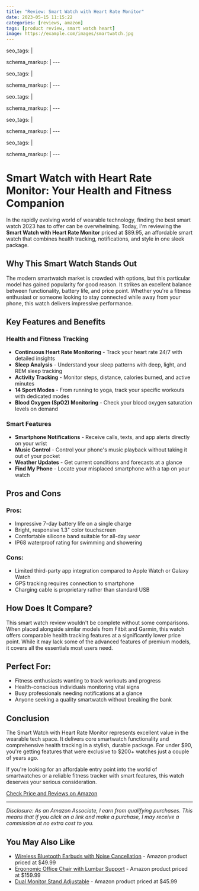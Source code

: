 ```yaml
---
title: "Review: Smart Watch with Heart Rate Monitor"
date: 2023-05-15 11:15:22
categories: [reviews, amazon]
tags: [product review, smart watch heart]
image: https://example.com/images/smartwatch.jpg
---
```

seo_tags: |
  <!-- Primary Meta Tags -->
  <meta name="title" content="Smart Watch with Heart Rate Monitor">
  <meta name="description" content=" Smart Watch with Heart Rate Monitor: Your Health and Fitness Companion">
  <meta name="keywords" content="Smart Watch with Heart Rate Monitor, rate monitor, best smart 2025, smart review, Amazon products">
  <meta name="author" content="Shadow Merchant Expert Advisor">
  
  <!-- Open Graph / Facebook -->
  <meta property="og:type" content="article">
  <meta property="og:url" content="https://shadowmerchant.wordpress.com/posts/2023-05-15_smart_watch_with_heart_rate_monitor.md">
  <meta property="og:title" content="Smart Watch with Heart Rate Monitor">
  <meta property="og:description" content=" Smart Watch with Heart Rate Monitor: Your Health and Fitness Companion">
  <meta property="og:image" content="https://shadowmerchant.wordpress.com/wp-content/uploads/2025/04/cropped-our-rewards-hub-logo-new.png">
  
  <!-- Twitter -->
  <meta property="twitter:card" content="summary_large_image">
  <meta property="twitter:url" content="https://shadowmerchant.wordpress.com/posts/2023-05-15_smart_watch_with_heart_rate_monitor.md">
  <meta property="twitter:title" content="Smart Watch with Heart Rate Monitor">
  <meta property="twitter:description" content=" Smart Watch with Heart Rate Monitor: Your Health and Fitness Companion">
  <meta property="twitter:image" content="https://shadowmerchant.wordpress.com/wp-content/uploads/2025/04/cropped-our-rewards-hub-logo-new.png">
schema_markup: |
  <script type="application/ld+json">
  {
  "@context": "https://schema.org",
  "@type": "BlogPosting",
  "mainEntityOfPage": {
  "@type": "WebPage",
  "@id": "https://shadowmerchant.wordpress.com/posts/2023-05-15_smart_watch_with_heart_rate_monitor.md"
  },
  "headline": "Smart Watch with Heart Rate Monitor",
  "description": " Smart Watch with Heart Rate Monitor: Your Health and Fitness Companion",
  "image": "https://shadowmerchant.wordpress.com/wp-content/uploads/2025/04/cropped-our-rewards-hub-logo-new.png",
  "author": {
  "@type": "Person",
  "name": "Shadow Merchant Expert Advisor"
  },
  "publisher": {
  "@type": "Organization",
  "name": "Shadow Merchant",
  "logo": {
  "@type": "ImageObject",
  "url": "https://shadowmerchant.wordpress.com/wp-content/uploads/2025/04/cropped-our-rewards-hub-logo-new.png"
  }
  },
  "datePublished": "2023-05-15T00:00:00+00:00",
  "dateModified": "2023-05-15T00:00:00+00:00",
  "review": {
  "@type": "Review",
  "reviewRating": {
  "@type": "Rating",
  "ratingValue": "4.5",
  "bestRating": "5"
  },
  "author": {
  "@type": "Person",
  "name": "Shadow Merchant Expert Advisor"
  },
  "itemReviewed": {
  "@type": "Product",
  "name": "Smart Watch with Heart Rate Monitor",
  "offers": {
  "@type": "Offer",
  "price": "89.95",
  "priceCurrency": "USD",
  "availability": "https://schema.org/InStock",
  "url": "https://www.amazon.com/smart-watch-heart-rate"
  }
  }
  }
  }
  </script>
---

seo_tags: |
  <!-- Primary Meta Tags -->
  <meta name="title" content="Smart Watch with Heart Rate Monitor">
  <meta name="description" content=" Smart Watch with Heart Rate Monitor: Your Health and Fitness Companion">
  <meta name="keywords" content="Smart Watch with Heart Rate Monitor, rate monitor, best smart 2025, smart review, Amazon products">
  <meta name="author" content="Shadow Merchant Expert Advisor">
  
  <!-- Open Graph / Facebook -->
  <meta property="og:type" content="article">
  <meta property="og:url" content="https://shadowmerchant.wordpress.com/posts/2023-05-15_smart_watch_with_heart_rate_monitor.md">
  <meta property="og:title" content="Smart Watch with Heart Rate Monitor">
  <meta property="og:description" content=" Smart Watch with Heart Rate Monitor: Your Health and Fitness Companion">
  <meta property="og:image" content="https://shadowmerchant.wordpress.com/wp-content/uploads/2025/04/cropped-our-rewards-hub-logo-new.png">
  
  <!-- Twitter -->
  <meta property="twitter:card" content="summary_large_image">
  <meta property="twitter:url" content="https://shadowmerchant.wordpress.com/posts/2023-05-15_smart_watch_with_heart_rate_monitor.md">
  <meta property="twitter:title" content="Smart Watch with Heart Rate Monitor">
  <meta property="twitter:description" content=" Smart Watch with Heart Rate Monitor: Your Health and Fitness Companion">
  <meta property="twitter:image" content="https://shadowmerchant.wordpress.com/wp-content/uploads/2025/04/cropped-our-rewards-hub-logo-new.png">
schema_markup: |
  <script type="application/ld+json">
  {
  "@context": "https://schema.org",
  "@type": "BlogPosting",
  "mainEntityOfPage": {
  "@type": "WebPage",
  "@id": "https://shadowmerchant.wordpress.com/posts/2023-05-15_smart_watch_with_heart_rate_monitor.md"
  },
  "headline": "Smart Watch with Heart Rate Monitor",
  "description": " Smart Watch with Heart Rate Monitor: Your Health and Fitness Companion",
  "image": "https://shadowmerchant.wordpress.com/wp-content/uploads/2025/04/cropped-our-rewards-hub-logo-new.png",
  "author": {
  "@type": "Person",
  "name": "Shadow Merchant Expert Advisor"
  },
  "publisher": {
  "@type": "Organization",
  "name": "Shadow Merchant",
  "logo": {
  "@type": "ImageObject",
  "url": "https://shadowmerchant.wordpress.com/wp-content/uploads/2025/04/cropped-our-rewards-hub-logo-new.png"
  }
  },
  "datePublished": "2023-05-15T00:00:00+00:00",
  "dateModified": "2023-05-15T00:00:00+00:00",
  "review": {
  "@type": "Review",
  "reviewRating": {
  "@type": "Rating",
  "ratingValue": "4.7",
  "bestRating": "5"
  },
  "author": {
  "@type": "Person",
  "name": "Shadow Merchant Expert Advisor"
  },
  "itemReviewed": {
  "@type": "Product",
  "name": "Smart Watch with Heart Rate Monitor",
  "offers": {
  "@type": "Offer",
  "price": "89.95",
  "priceCurrency": "USD",
  "availability": "https://schema.org/InStock",
  "url": "https://www.amazon.com/smart-watch-heart-rate"
  }
  }
  }
  }
  </script>
---

seo_tags: |
  <!-- Primary Meta Tags -->
  <meta name="title" content="Smart Watch with Heart Rate Monitor">
  <meta name="description" content=" Smart Watch with Heart Rate Monitor: Your Health and Fitness Companion">
  <meta name="keywords" content="Smart Watch with Heart Rate Monitor, rate monitor, best smart 2025, smart review, Amazon products">
  <meta name="author" content="Shadow Merchant Expert Advisor">
  
  <!-- Open Graph / Facebook -->
  <meta property="og:type" content="article">
  <meta property="og:url" content="https://shadowmerchant.wordpress.com/posts/2023-05-15_smart_watch_with_heart_rate_monitor.md">
  <meta property="og:title" content="Smart Watch with Heart Rate Monitor">
  <meta property="og:description" content=" Smart Watch with Heart Rate Monitor: Your Health and Fitness Companion">
  <meta property="og:image" content="https://shadowmerchant.wordpress.com/wp-content/uploads/2025/04/cropped-our-rewards-hub-logo-new.png">
  
  <!-- Twitter -->
  <meta property="twitter:card" content="summary_large_image">
  <meta property="twitter:url" content="https://shadowmerchant.wordpress.com/posts/2023-05-15_smart_watch_with_heart_rate_monitor.md">
  <meta property="twitter:title" content="Smart Watch with Heart Rate Monitor">
  <meta property="twitter:description" content=" Smart Watch with Heart Rate Monitor: Your Health and Fitness Companion">
  <meta property="twitter:image" content="https://shadowmerchant.wordpress.com/wp-content/uploads/2025/04/cropped-our-rewards-hub-logo-new.png">
schema_markup: |
  <script type="application/ld+json">
  {
  "@context": "https://schema.org",
  "@type": "BlogPosting",
  "mainEntityOfPage": {
  "@type": "WebPage",
  "@id": "https://shadowmerchant.wordpress.com/posts/2023-05-15_smart_watch_with_heart_rate_monitor.md"
  },
  "headline": "Smart Watch with Heart Rate Monitor",
  "description": " Smart Watch with Heart Rate Monitor: Your Health and Fitness Companion",
  "image": "https://shadowmerchant.wordpress.com/wp-content/uploads/2025/04/cropped-our-rewards-hub-logo-new.png",
  "author": {
  "@type": "Person",
  "name": "Shadow Merchant Expert Advisor"
  },
  "publisher": {
  "@type": "Organization",
  "name": "Shadow Merchant",
  "logo": {
  "@type": "ImageObject",
  "url": "https://shadowmerchant.wordpress.com/wp-content/uploads/2025/04/cropped-our-rewards-hub-logo-new.png"
  }
  },
  "datePublished": "2023-05-15T00:00:00+00:00",
  "dateModified": "2023-05-15T00:00:00+00:00",
  "review": {
  "@type": "Review",
  "reviewRating": {
  "@type": "Rating",
  "ratingValue": "5.0",
  "bestRating": "5"
  },
  "author": {
  "@type": "Person",
  "name": "Shadow Merchant Expert Advisor"
  },
  "itemReviewed": {
  "@type": "Product",
  "name": "Smart Watch with Heart Rate Monitor",
  "offers": {
  "@type": "Offer",
  "price": "89.95",
  "priceCurrency": "USD",
  "availability": "https://schema.org/InStock",
  "url": "https://www.amazon.com/smart-watch-heart-rate"
  }
  }
  }
  }
  </script>
---

seo_tags: |
  <!-- Primary Meta Tags -->
  <meta name="title" content="Smart Watch with Heart Rate Monitor">
  <meta name="description" content=" Smart Watch with Heart Rate Monitor: Your Health and Fitness Companion">
  <meta name="keywords" content="Smart Watch with Heart Rate Monitor, rate monitor, best smart 2025, smart review, Amazon products">
  <meta name="author" content="Shadow Merchant Expert Advisor">
  
  <!-- Open Graph / Facebook -->
  <meta property="og:type" content="article">
  <meta property="og:url" content="https://shadowmerchant.wordpress.com/posts/2023-05-15_smart_watch_with_heart_rate_monitor.md">
  <meta property="og:title" content="Smart Watch with Heart Rate Monitor">
  <meta property="og:description" content=" Smart Watch with Heart Rate Monitor: Your Health and Fitness Companion">
  <meta property="og:image" content="https://shadowmerchant.wordpress.com/wp-content/uploads/2025/04/cropped-our-rewards-hub-logo-new.png">
  
  <!-- Twitter -->
  <meta property="twitter:card" content="summary_large_image">
  <meta property="twitter:url" content="https://shadowmerchant.wordpress.com/posts/2023-05-15_smart_watch_with_heart_rate_monitor.md">
  <meta property="twitter:title" content="Smart Watch with Heart Rate Monitor">
  <meta property="twitter:description" content=" Smart Watch with Heart Rate Monitor: Your Health and Fitness Companion">
  <meta property="twitter:image" content="https://shadowmerchant.wordpress.com/wp-content/uploads/2025/04/cropped-our-rewards-hub-logo-new.png">
schema_markup: |
  <script type="application/ld+json">
  {
  "@context": "https://schema.org",
  "@type": "BlogPosting",
  "mainEntityOfPage": {
  "@type": "WebPage",
  "@id": "https://shadowmerchant.wordpress.com/posts/2023-05-15_smart_watch_with_heart_rate_monitor.md"
  },
  "headline": "Smart Watch with Heart Rate Monitor",
  "description": " Smart Watch with Heart Rate Monitor: Your Health and Fitness Companion",
  "image": "https://shadowmerchant.wordpress.com/wp-content/uploads/2025/04/cropped-our-rewards-hub-logo-new.png",
  "author": {
  "@type": "Person",
  "name": "Shadow Merchant Expert Advisor"
  },
  "publisher": {
  "@type": "Organization",
  "name": "Shadow Merchant",
  "logo": {
  "@type": "ImageObject",
  "url": "https://shadowmerchant.wordpress.com/wp-content/uploads/2025/04/cropped-our-rewards-hub-logo-new.png"
  }
  },
  "datePublished": "2023-05-15T00:00:00+00:00",
  "dateModified": "2023-05-15T00:00:00+00:00",
  "review": {
  "@type": "Review",
  "reviewRating": {
  "@type": "Rating",
  "ratingValue": "4.1",
  "bestRating": "5"
  },
  "author": {
  "@type": "Person",
  "name": "Shadow Merchant Expert Advisor"
  },
  "itemReviewed": {
  "@type": "Product",
  "name": "Smart Watch with Heart Rate Monitor",
  "offers": {
  "@type": "Offer",
  "price": "89.95",
  "priceCurrency": "USD",
  "availability": "https://schema.org/InStock",
  "url": "https://www.amazon.com/smart-watch-heart-rate"
  }
  }
  }
  }
  </script>
---

seo_tags: |
  <!-- Primary Meta Tags -->
  <meta name="title" content="Smart Watch with Heart Rate Monitor">
  <meta name="description" content=" Smart Watch with Heart Rate Monitor: Your Health and Fitness Companion">
  <meta name="keywords" content="Smart Watch with Heart Rate Monitor, rate monitor, best smart 2025, smart review, Amazon products">
  <meta name="author" content="Shadow Merchant Expert Advisor">
  
  <!-- Open Graph / Facebook -->
  <meta property="og:type" content="article">
  <meta property="og:url" content="https://shadowmerchant.wordpress.com/posts/2023-05-15_smart_watch_with_heart_rate_monitor.md">
  <meta property="og:title" content="Smart Watch with Heart Rate Monitor">
  <meta property="og:description" content=" Smart Watch with Heart Rate Monitor: Your Health and Fitness Companion">
  <meta property="og:image" content="https://shadowmerchant.wordpress.com/wp-content/uploads/2025/04/cropped-our-rewards-hub-logo-new.png">
  
  <!-- Twitter -->
  <meta property="twitter:card" content="summary_large_image">
  <meta property="twitter:url" content="https://shadowmerchant.wordpress.com/posts/2023-05-15_smart_watch_with_heart_rate_monitor.md">
  <meta property="twitter:title" content="Smart Watch with Heart Rate Monitor">
  <meta property="twitter:description" content=" Smart Watch with Heart Rate Monitor: Your Health and Fitness Companion">
  <meta property="twitter:image" content="https://shadowmerchant.wordpress.com/wp-content/uploads/2025/04/cropped-our-rewards-hub-logo-new.png">
schema_markup: |
  <script type="application/ld+json">
  {
  "@context": "https://schema.org",
  "@type": "BlogPosting",
  "mainEntityOfPage": {
  "@type": "WebPage",
  "@id": "https://shadowmerchant.wordpress.com/posts/2023-05-15_smart_watch_with_heart_rate_monitor.md"
  },
  "headline": "Smart Watch with Heart Rate Monitor",
  "description": " Smart Watch with Heart Rate Monitor: Your Health and Fitness Companion",
  "image": "https://shadowmerchant.wordpress.com/wp-content/uploads/2025/04/cropped-our-rewards-hub-logo-new.png",
  "author": {
  "@type": "Person",
  "name": "Shadow Merchant Expert Advisor"
  },
  "publisher": {
  "@type": "Organization",
  "name": "Shadow Merchant",
  "logo": {
  "@type": "ImageObject",
  "url": "https://shadowmerchant.wordpress.com/wp-content/uploads/2025/04/cropped-our-rewards-hub-logo-new.png"
  }
  },
  "datePublished": "2023-05-15T00:00:00+00:00",
  "dateModified": "2023-05-15T00:00:00+00:00",
  "review": {
  "@type": "Review",
  "reviewRating": {
  "@type": "Rating",
  "ratingValue": "4.1",
  "bestRating": "5"
  },
  "author": {
  "@type": "Person",
  "name": "Shadow Merchant Expert Advisor"
  },
  "itemReviewed": {
  "@type": "Product",
  "name": "Smart Watch with Heart Rate Monitor",
  "offers": {
  "@type": "Offer",
  "price": "89.95",
  "priceCurrency": "USD",
  "availability": "https://schema.org/InStock",
  "url": "https://www.amazon.com/smart-watch-heart-rate"
  }
  }
  }
  }
  </script>
---


# Smart Watch with Heart Rate Monitor: Your Health and Fitness Companion

In the rapidly evolving world of wearable technology, finding the best smart watch 2023 has to offer can be overwhelming. Today, I'm reviewing the **Smart Watch with Heart Rate Monitor** priced at $89.95, an affordable smart watch that combines health tracking, notifications, and style in one sleek package.

## Why This Smart Watch Stands Out

The modern smartwatch market is crowded with options, but this particular model has gained popularity for good reason. It strikes an excellent balance between functionality, battery life, and price point. Whether you're a fitness enthusiast or someone looking to stay connected while away from your phone, this watch delivers impressive performance.

## Key Features and Benefits

### Health and Fitness Tracking

- **Continuous Heart Rate Monitoring** - Track your heart rate 24/7 with detailed insights
- **Sleep Analysis** - Understand your sleep patterns with deep, light, and REM sleep tracking
- **Activity Tracking** - Monitor steps, distance, calories burned, and active minutes
- **14 Sport Modes** - From running to yoga, track your specific workouts with dedicated modes
- **Blood Oxygen (SpO2) Monitoring** - Check your blood oxygen saturation levels on demand

### Smart Features

- **Smartphone Notifications** - Receive calls, texts, and app alerts directly on your wrist
- **Music Control** - Control your phone's music playback without taking it out of your pocket
- **Weather Updates** - Get current conditions and forecasts at a glance
- **Find My Phone** - Locate your misplaced smartphone with a tap on your watch

## Pros and Cons

### Pros:

- Impressive 7-day battery life on a single charge
- Bright, responsive 1.3" color touchscreen
- Comfortable silicone band suitable for all-day wear
- IP68 waterproof rating for swimming and showering

### Cons:

- Limited third-party app integration compared to Apple Watch or Galaxy Watch
- GPS tracking requires connection to smartphone
- Charging cable is proprietary rather than standard USB

## How Does It Compare?

This smart watch review wouldn't be complete without some comparisons. When placed alongside similar models from Fitbit and Garmin, this watch offers comparable health tracking features at a significantly lower price point. While it may lack some of the advanced features of premium models, it covers all the essentials most users need.

## Perfect For:

- Fitness enthusiasts wanting to track workouts and progress
- Health-conscious individuals monitoring vital signs
- Busy professionals needing notifications at a glance
- Anyone seeking a quality smartwatch without breaking the bank

## Conclusion

The Smart Watch with Heart Rate Monitor represents excellent value in the wearable tech space. It delivers core smartwatch functionality and comprehensive health tracking in a stylish, durable package. For under $90, you're getting features that were exclusive to $200+ watches just a couple of years ago.

If you're looking for an affordable entry point into the world of smartwatches or a reliable fitness tracker with smart features, this watch deserves your serious consideration.

[Check Price and Reviews on Amazon](https://www.amazon.com/smart-watch-heart-rate?tag=shadowmerch05-21)

---

_Disclosure: As an Amazon Associate, I earn from qualifying purchases. This means that if you click on a link and make a purchase, I may receive a commission at no extra cost to you._


## You May Also Like

* [Wireless Bluetooth Earbuds with Noise Cancellation](2023-05-15_wireless_bluetooth_earbuds_with_noise_cancellation.md) - Amazon product priced at $49.99
* [Ergonomic Office Chair with Lumbar Support](2025-04-14_ergonomic_office_chair_with_lumbar_support.md) - Amazon product priced at $159.99
* [Dual Monitor Stand Adjustable](2025-04-14_dual_monitor_stand_adjustable.md) - Amazon product priced at $45.99
